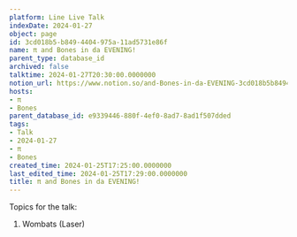 ```yaml
---
platform: Line Live Talk
indexDate: 2024-01-27
object: page
id: 3cd018b5-b849-4404-975a-11ad5731e86f
name: π and Bones in da EVENING!
parent_type: database_id
archived: false
talktime: 2024-01-27T20:30:00.0000000
notion_url: https://www.notion.so/and-Bones-in-da-EVENING-3cd018b5b8494404975a11ad5731e86f
hosts:
- π
- Bones
parent_database_id: e9339446-880f-4ef0-8ad7-8ad1f507dded
tags:
- Talk
- 2024-01-27
- π
- Bones
created_time: 2024-01-25T17:25:00.0000000
last_edited_time: 2024-01-25T17:29:00.0000000
title: π and Bones in da EVENING!
---
```


Topics for the talk:
1. Wombats (Laser)

























